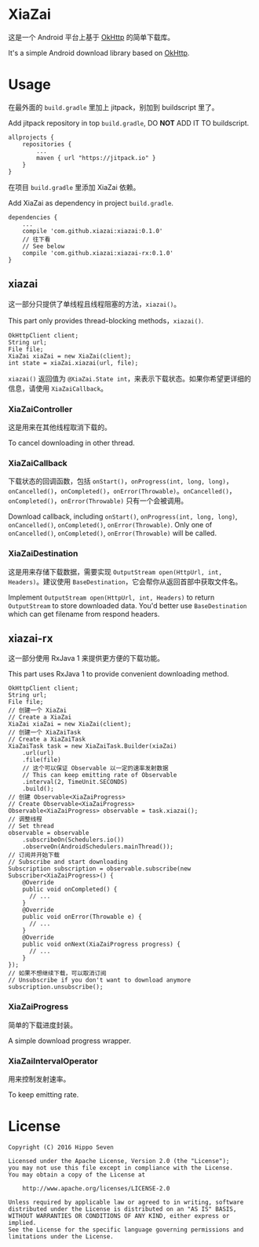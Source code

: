 # XiaZai

这是一个 Android 平台上基于 [OkHttp](https://github.com/square/okhttp) 的简单下载库。

It's a simple Android download library based on [OkHttp](https://github.com/square/okhttp).


# Usage

在最外面的 `build.gradle` 里加上 jitpack，别加到 buildscript 里了。

Add jitpack repository in top `build.gradle`, DO **NOT** ADD IT TO buildscript.

    allprojects {
        repositories {
            ...
            maven { url "https://jitpack.io" }
        }
    }

在项目 `build.gradle` 里添加 XiaZai 依赖。

Add XiaZai as dependency in project `build.gradle`.

    dependencies {
        ...
        compile 'com.github.xiazai:xiazai:0.1.0'
        // 往下看
        // See below
        compile 'com.github.xiazai:xiazai-rx:0.1.0'
    }


## xiazai

这一部分只提供了单线程且线程阻塞的方法，`xiazai()`。

This part only provides thread-blocking methods，`xiazai()`.

    OkHttpClient client;
    String url;
    File file;
    XiaZai xiaZai = new XiaZai(client);
    int state = xiaZai.xiazai(url, file);

`xiazai()` 返回值为 `@XiaZai.State int`，来表示下载状态。如果你希望更详细的信息，请使用 `XiaZaiCallback`。


### XiaZaiController

这是用来在其他线程取消下载的。

To cancel downloading in other thread.

### XiaZaiCallback

下载状态的回调函数，包括 `onStart()`，`onProgress(int, long, long)`，`onCancelled()`，`onCompleted()`，`onError(Throwable)`。`onCancelled()`，`onCompleted()`，`onError(Throwable)` 只有一个会被调用。

Download callback, including `onStart()`, `onProgress(int, long, long)`, `onCancelled()`, `onCompleted()`, `onError(Throwable)`. Only one of `onCancelled()`, `onCompleted()`, `onError(Throwable)` will be called.

### XiaZaiDestination

这是用来存储下载数据，需要实现 `OutputStream open(HttpUrl, int, Headers)`。建议使用 `BaseDestination`，它会帮你从返回首部中获取文件名。

Implement `OutputStream open(HttpUrl, int, Headers)` to return `OutputStream` to store downloaded data. You'd better use `BaseDestination` which can get filename from respond headers.


## xiazai-rx

这一部分使用 RxJava 1 来提供更方便的下载功能。

This part uses RxJava 1 to provide convenient downloading method.

    OkHttpClient client;
    String url;
    File file;
    // 创建一个 XiaZai
    // Create a XiaZai
    XiaZai xiaZai = new XiaZai(client);
    // 创建一个 XiaZaiTask
    // Create a XiaZaiTask
    XiaZaiTask task = new XiaZaiTask.Builder(xiaZai)
        .url(url)
        .file(file)
        // 这个可以保证 Observable 以一定的速率发射数据
        // This can keep emitting rate of Observable
        .interval(2, TimeUnit.SECONDS)
        .build();
    // 创建 Observable<XiaZaiProgress>
    // Create Observable<XiaZaiProgress>
    Observable<XiaZaiProgress> observable = task.xiazai();
    // 调整线程
    // Set thread
    observable = observable
        .subscribeOn(Schedulers.io())
        .observeOn(AndroidSchedulers.mainThread());
    // 订阅并开始下载
    // Subscribe and start downloading
    Subscription subscription = observable.subscribe(new Subscriber<XiaZaiProgress>() {
        @Override
        public void onCompleted() {
          // ...
        }
        @Override
        public void onError(Throwable e) {
          // ...
        }
        @Override
        public void onNext(XiaZaiProgress progress) {
          // ...
        }
    });
    // 如果不想继续下载，可以取消订阅
    // Unsubscribe if you don't want to download anymore
    subscription.unsubscribe();


### XiaZaiProgress

简单的下载进度封装。

A simple download progress wrapper.

### XiaZaiIntervalOperator

用来控制发射速率。

To keep emitting rate.


# License

    Copyright (C) 2016 Hippo Seven

    Licensed under the Apache License, Version 2.0 (the "License");
    you may not use this file except in compliance with the License.
    You may obtain a copy of the License at

        http://www.apache.org/licenses/LICENSE-2.0

    Unless required by applicable law or agreed to in writing, software
    distributed under the License is distributed on an "AS IS" BASIS,
    WITHOUT WARRANTIES OR CONDITIONS OF ANY KIND, either express or implied.
    See the License for the specific language governing permissions and
    limitations under the License.
